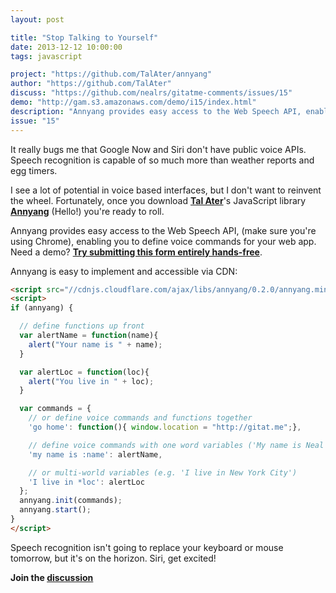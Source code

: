 ```yaml
---
layout: post

title: "Stop Talking to Yourself"
date: 2013-12-12 10:00:00
tags: javascript

project: "https://github.com/TalAter/annyang"
author: "https://github.com/TalAter"
discuss: "https://github.com/nealrs/gitatme-comments/issues/15"
demo: "http://gam.s3.amazonaws.com/demo/i15/index.html"
description: "Annyang provides easy access to the Web Speech API, enabling you to define voice commands for your web app."
issue: "15"
---
```


It really bugs me that Google Now and Siri don't have public voice APIs. Speech recognition is capable of so much more than weather reports and egg timers.

I see a lot of potential in voice based interfaces, but I don't want to reinvent the wheel. Fortunately, once you download <strong><a href="{{ page.author }}" target="_blank" title="Tal Ater">Tal Ater</a></strong>'s JavaScript library <strong><a href="{{ page.project }}" target="_blank" title="Annyang on GitHub">Annyang</a></strong> (Hello!) you're ready to roll.

Annyang provides easy access to the Web Speech API, (make sure you're using Chrome), enabling you to define voice commands for your web app. Need a demo? <strong><a href="{{ page.demo }}" target="_blank" title="Annyang Demo">Try submitting this form entirely hands-free</a></strong>.

Annyang is easy to implement and accessible via CDN:

```html
<script src="//cdnjs.cloudflare.com/ajax/libs/annyang/0.2.0/annyang.min.js"></script>
<script>
if (annyang) {

  // define functions up front
  var alertName = function(name){
    alert("Your name is " + name);
  }

  var alertLoc = function(loc){
    alert("You live in " + loc);
  }

  var commands = {
    // or define voice commands and functions together
    'go home': function(){ window.location = "http://gitat.me";},

    // define voice commands with one word variables ('My name is Neal')
    'my name is :name': alertName,

    // or multi-world variables (e.g. 'I live in New York City')
    'I live in *loc': alertLoc
  };
  annyang.init(commands);
  annyang.start();
}
</script>
```

Speech recognition isn't going to replace your keyboard or mouse tomorrow, but it's on the horizon. Siri, get excited!

<p><strong>Join the <a class = "nodeco" href="{{ page.url }}#comments" title="Discuss this issue of Git @ Me online"><i class="icon-comments icon-large "></i> discussion</a></strong></p>
